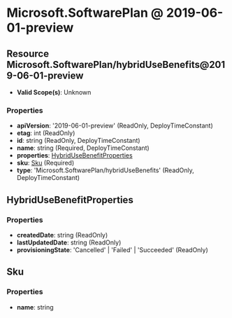 # Microsoft.SoftwarePlan @ 2019-06-01-preview

## Resource Microsoft.SoftwarePlan/hybridUseBenefits@2019-06-01-preview
* **Valid Scope(s)**: Unknown
### Properties
* **apiVersion**: '2019-06-01-preview' (ReadOnly, DeployTimeConstant)
* **etag**: int (ReadOnly)
* **id**: string (ReadOnly, DeployTimeConstant)
* **name**: string (Required, DeployTimeConstant)
* **properties**: [HybridUseBenefitProperties](#hybridusebenefitproperties)
* **sku**: [Sku](#sku) (Required)
* **type**: 'Microsoft.SoftwarePlan/hybridUseBenefits' (ReadOnly, DeployTimeConstant)

## HybridUseBenefitProperties
### Properties
* **createdDate**: string (ReadOnly)
* **lastUpdatedDate**: string (ReadOnly)
* **provisioningState**: 'Cancelled' | 'Failed' | 'Succeeded' (ReadOnly)

## Sku
### Properties
* **name**: string


